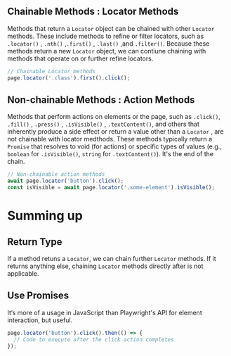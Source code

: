  ## Chainable Methods : Locator Methods
 Methods that return a `Locator` object can be chained with other `Locator` methods. These include methods to refine or filter locators, such as `.locator()` , `.nth()` ,`.first()` , `.last()` ,and `.filter()`. Because these methods return a new `Locator` object, we can contiune chaining with methods that operate on or further refine locators.

```javascript
// Chainable Locator methods
page.locator('.class').first().click();
```


 ## Non-chainable Methods : Action Methods
 Methods that perform actions on elements or the page, such as `.click()`, `.fill()` , `.press()` , `.isVisible()` , `.textContent()`, and others that inherently produce a side effect or return a value other than a `Locator` , are not chainable with locator medthods. 
 These methods typically return a `Promise` that resolves to void (for actions) or specific types of values (e.g., `boolean` for `.isVisible()`, `string` for `.textContent()`). It's the end of the chain.

```javascript
// Non-chainable action methods
await page.locator('button').click();
const isVisible = await page.locator('.some-element').isVisible();
```

# Summing up

 ## Return Type
 If a method retuns a `Locator`, we can chain further `Locator` methods. If it returns anything else, chaining `Locator` methods directly after is not applicable.

## Use Promises
It‘s more of a usage in JavaScript than Playwright's API for element interaction, but useful.

```javascript
page.locator('button').click().then(() => {
  // Code to execute after the click action completes
});
```
 
